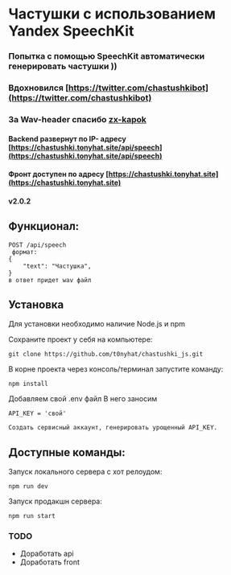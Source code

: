 # Частушки с использованием Yandex SpeechKit

### Попытка с помощью SpeechKit автоматически генерировать частушки ))
### Вдохновился [https://twitter.com/chastushkibot](https://twitter.com/chastushkibot)
### За Wav-header спасибо [zx-kapok](https://github.com/zx-kapok)

#### Backend развернут по IP- адресу [https://chastushki.tonyhat.site/api/speech](https://chastushki.tonyhat.site/api/speech)
#### Фронт доступен по адресу [https://chastushki.tonyhat.site](https://chastushki.tonyhat.site)

#### v2.0.2

  
## Функционал:
```
POST /api/speech 
 формат:
{
	"text": "Частушка",
}
в ответ придет wav файл 
```


## Установка

Для установки необходимо наличие Node.js и npm

Сохраните проект у себя на компьютере:
```
git clone https://github.com/t0nyhat/chastushki_js.git
```

В корне проекта через консоль/терминал запустите команду:
``` 
npm install
```
Добавляем свой .env файл
В него заносим 
``` 
API_KEY = 'свой'

Создать сервисный аккаунт, генерировать урощенный API_KEY.
``` 

## Доступные команды:  
Запуск локального сервера с хот релоудом:  
```
npm run dev
```  
Запуск продакшн сервера:  
```
npm run start
```
### TODO
- Доработать api
- Доработать front
